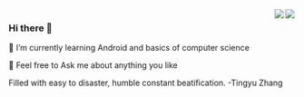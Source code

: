<img align="right" src="https://github-readme-stats.vercel.app/api/top-langs/?username=OkAndGreat&layout=compact)](https://github.com/OkAndGreat/github-readme-stats" />  
<img align="right" src="https://github-readme-stats.vercel.app/api?username=OkAndGreat&show_icons=true&theme=vue&hide_title=true&hide=prs" />

### Hi there 👋
🌱 I’m currently learning Android and basics of computer science

💬 Feel free to Ask me about anything you like 


Filled with easy to disaster, humble constant beatification. -Tingyu Zhang
<!--
**OkAndGreat/OkAndGreat** is a ✨ _special_ ✨ repository because its `README.md` (this file) appears on your GitHub profile.

Here are some ideas to get you started:

- 🔭 I’m currently working on ...
- 🌱 I’m currently learning ...
- 👯 I’m looking to collaborate on ...
- 🤔 I’m looking for help with ...
- 💬 Ask me about ...
- 📫 How to reach me: ...
- 😄 Pronouns: ...
- ⚡ Fun fact: ...
-->
